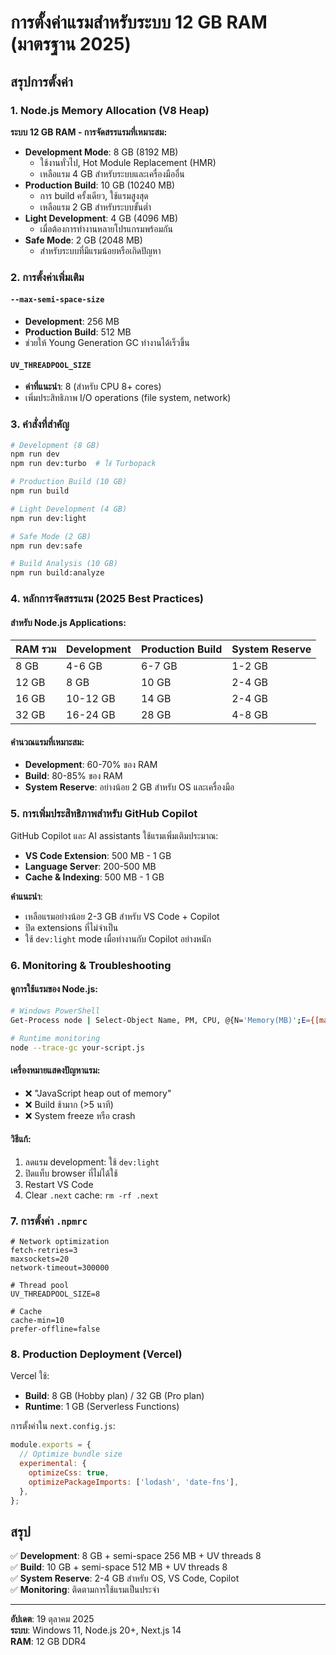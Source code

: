 # การตั้งค่าแรมสำหรับระบบ 12 GB RAM (มาตรฐาน 2025)

## สรุปการตั้งค่า

### 1. Node.js Memory Allocation (V8 Heap)

**ระบบ 12 GB RAM - การจัดสรรแรมที่เหมาะสม:**

- **Development Mode**: 8 GB (8192 MB)
  - ใช้งานทั่วไป, Hot Module Replacement (HMR)
  - เหลือแรม 4 GB สำหรับระบบและเครื่องมืออื่น
- **Production Build**: 10 GB (10240 MB)
  - การ build ครั้งเดียว, ใช้แรมสูงสุด
  - เหลือแรม 2 GB สำหรับระบบขั้นต่ำ
- **Light Development**: 4 GB (4096 MB)
  - เมื่อต้องการทำงานหลายโปรแกรมพร้อมกัน
- **Safe Mode**: 2 GB (2048 MB)
  - สำหรับระบบที่มีแรมน้อยหรือเกิดปัญหา

### 2. การตั้งค่าเพิ่มเติม

#### `--max-semi-space-size`

- **Development**: 256 MB
- **Production Build**: 512 MB
- ช่วยให้ Young Generation GC ทำงานได้เร็วขึ้น

#### `UV_THREADPOOL_SIZE`

- **ค่าที่แนะนำ**: 8 (สำหรับ CPU 8+ cores)
- เพิ่มประสิทธิภาพ I/O operations (file system, network)

### 3. คำสั่งที่สำคัญ

```bash
# Development (8 GB)
npm run dev
npm run dev:turbo  # ใช้ Turbopack

# Production Build (10 GB)
npm run build

# Light Development (4 GB)
npm run dev:light

# Safe Mode (2 GB)
npm run dev:safe

# Build Analysis (10 GB)
npm run build:analyze
```

### 4. หลักการจัดสรรแรม (2025 Best Practices)

#### สำหรับ Node.js Applications:

| RAM รวม | Development | Production Build | System Reserve |
| ------- | ----------- | ---------------- | -------------- |
| 8 GB    | 4-6 GB      | 6-7 GB           | 1-2 GB         |
| 12 GB   | 8 GB        | 10 GB            | 2-4 GB         |
| 16 GB   | 10-12 GB    | 14 GB            | 2-4 GB         |
| 32 GB   | 16-24 GB    | 28 GB            | 4-8 GB         |

#### คำนวณแรมที่เหมาะสม:

- **Development**: 60-70% ของ RAM
- **Build**: 80-85% ของ RAM
- **System Reserve**: อย่างน้อย 2 GB สำหรับ OS และเครื่องมือ

### 5. การเพิ่มประสิทธิภาพสำหรับ GitHub Copilot

GitHub Copilot และ AI assistants ใช้แรมเพิ่มเติมประมาณ:

- **VS Code Extension**: 500 MB - 1 GB
- **Language Server**: 200-500 MB
- **Cache & Indexing**: 500 MB - 1 GB

**คำแนะนำ**:

- เหลือแรมอย่างน้อย 2-3 GB สำหรับ VS Code + Copilot
- ปิด extensions ที่ไม่จำเป็น
- ใช้ `dev:light` mode เมื่อทำงานกับ Copilot อย่างหนัก

### 6. Monitoring & Troubleshooting

#### ดูการใช้แรมของ Node.js:

```bash
# Windows PowerShell
Get-Process node | Select-Object Name, PM, CPU, @{N='Memory(MB)';E={[math]::round($_.PM/1MB,2)}}

# Runtime monitoring
node --trace-gc your-script.js
```

#### เครื่องหมายแสดงปัญหาแรม:

- ❌ "JavaScript heap out of memory"
- ❌ Build ช้ามาก (>5 นาที)
- ❌ System freeze หรือ crash

#### วิธีแก้:

1. ลดแรม development: ใช้ `dev:light`
2. ปิดแท็บ browser ที่ไม่ได้ใช้
3. Restart VS Code
4. Clear `.next` cache: `rm -rf .next`

### 7. การตั้งค่า `.npmrc`

```properties
# Network optimization
fetch-retries=3
maxsockets=20
network-timeout=300000

# Thread pool
UV_THREADPOOL_SIZE=8

# Cache
cache-min=10
prefer-offline=false
```

### 8. Production Deployment (Vercel)

Vercel ใช้:

- **Build**: 8 GB (Hobby plan) / 32 GB (Pro plan)
- **Runtime**: 1 GB (Serverless Functions)

การตั้งค่าใน `next.config.js`:

```javascript
module.exports = {
  // Optimize bundle size
  experimental: {
    optimizeCss: true,
    optimizePackageImports: ['lodash', 'date-fns'],
  },
};
```

## สรุป

✅ **Development**: 8 GB + semi-space 256 MB + UV threads 8  
✅ **Build**: 10 GB + semi-space 512 MB + UV threads 8  
✅ **System Reserve**: 2-4 GB สำหรับ OS, VS Code, Copilot  
✅ **Monitoring**: ติดตามการใช้แรมเป็นประจำ

---

**อัปเดต**: 19 ตุลาคม 2025  
**ระบบ**: Windows 11, Node.js 20+, Next.js 14  
**RAM**: 12 GB DDR4
